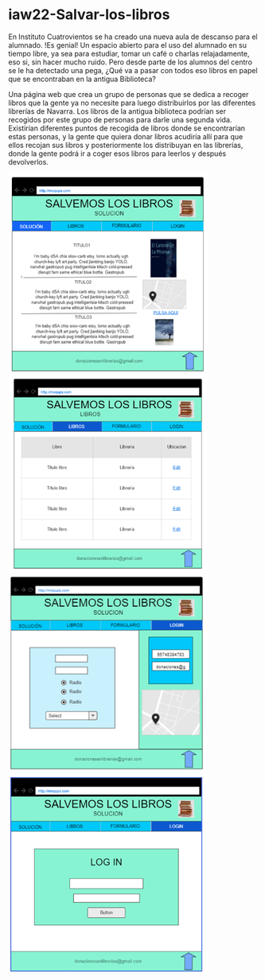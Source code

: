 # iaw22-Salvar-los-libros
En Instituto Cuatrovientos se ha creado una nueva aula de descanso para el alumnado. !Es genial! Un espacio abierto para el uso del alumnado en su tiempo libre, ya sea para estudiar, tomar un café o charlas relajadamente, eso si, sin hacer mucho ruido.
Pero desde parte de los alumnos del centro se le ha detectado una pega, ¿Qué va a pasar con todos eso libros en papel que se encontraban en la antigua Biblioteca?

Una página web que crea un grupo de personas que se dedica a recoger libros que la gente ya no necesite para luego distribuirlos por las diferentes librerías de Navarra. Los libros de la antigua biblioteca podrían ser recogidos por este grupo de personas para darle una segunda vida. Existirían diferentes puntos de recogida de libros donde se encontrarían estas personas, y la gente que quiera donar libros acudiría allí para que ellos recojan sus libros y posteriormente los distribuyan en las librerías, donde la gente podrá ir a coger esos libros para leerlos y después devolverlos. 

<img src="fotos readme/1.png"  height="400rem" width="400rem"> <img src="fotos readme/2.png"  height="400rem" width="400rem">
<img src="fotos readme/3.png"  height="400rem" width="400rem"> <img src="fotos readme/4.png"  height="400rem" width="400rem">


